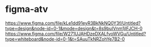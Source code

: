 # figma-atv
https://www.figma.com/file/kLe1dd91eyR3BkNkNQ0Y3f/Untitled?type=design&node-id=0-1&mode=design&t=8s9buIVnm1jlFJCH-0
https://www.figma.com/file/W271UJAHDzeDXALfvoWVGu/Untitled?type=whiteboard&node-id=0-1&t=SAuuTkNRZohYe7B2-0
